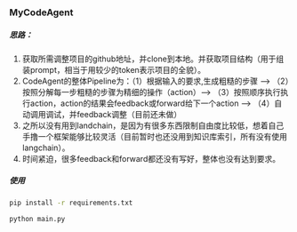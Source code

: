 ### MyCodeAgent
##### 思路：
1. 获取所需调整项目的github地址，并clone到本地。并获取项目结构（用于组装prompt，相当于用较少的token表示项目的全貌）。
2. CodeAgent的整体Pipeline为：（1）根据输入的要求,生成粗糙的步骤 ——> （2）按照分解每一步粗糙的步骤为精细的操作（action）——> （3）按照顺序执行执行action，action的结果会feedback或forward给下一个action ——> （4）自动调用调试，并feedback调整（目前还未做）
3. 之所以没有用到landchain，是因为有很多东西限制自由度比较低，想着自己手撸一个框架能够比较灵活（目前暂时也还没用到知识库索引，所有没有使用langchain）。
4. 时间紧迫，很多feedback和forward都还没有写好，整体也没有达到要求。


##### 使用
```bash
pip install -r requirements.txt
```
```bash
python main.py
```